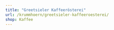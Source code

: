 ```yaml
---
title: "Greetsieler Kaffeerösterei"
url: /krummhoern/greetsieler-kaffeeroesterei/
shop: Kaffee
---
```


